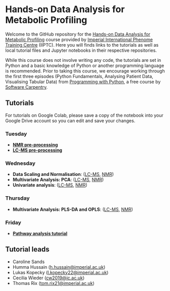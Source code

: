 # Hands-on Data Analysis for Metabolic Profiling

Welcome to the GitHub repository for the [Hands-on Data Analysis for Metabolic Profiling](https://www.imperial.ac.uk/continuing-professional-development/short-courses/medicine/biomedical/hands-on-data-analysis/) course provided by [Imperial International Phenome Training Centre](https://www.imperial.ac.uk/imperial-international-phenome-training-centre/) (IIPTC). Here you will finds links to the tutorials as well as local tutorial files and Jupyter notebooks in their respective repositories.

While this course does not involve writing any code, the tutorials are set in Python and a basic knowledge of Python or another programming language is recommended. Prior to taking this course, we encourage working through the first three episodes (Python Fundamentals, Analysing Patient Data, Visualising Tabular Data) from [Programming with Python](https://swcarpentry.github.io/python-novice-inflammation/), a free course by [Software Carpentry](https://software-carpentry.org/lessons/index.html).

## Tutorials
For tutorials on Google Colab, please save a copy of the notebook into your Google Drive account so you can edit and save your changes. 

### Tuesday
- **[NMR pre-processing](https://colab.research.google.com/drive/1bs-Tk5qdstkogBmzzfnv0ZL2OpnzU2TY?usp=sharing)**
- **[LC-MS pre-processing](https://drive.google.com/file/d/1GDADWepBEoKBkEARlsyp6dhvNaqWu-ho/view?usp=sharing)**

### Wednesday
- **Data Scaling and Normalisation**: ([LC-MS](https://colab.research.google.com/drive/1gtRuLEo5BxAD9s0t_V8XQUcjcgN_gZA-?authuser=1#scrollTo=jofEdg0PisvM), [NMR](https://colab.research.google.com/drive/1YcBiYSBhdM6cNlEc59Kjl4weVp4wr6wq#scrollTo=HDMYzoF_PeJG))
- **Multivariate Analysis: PCA**: ([LC-MS](https://colab.research.google.com/drive/1_ka--nqmM-Q0pA4C9YoBaEMaKEGgBDlv?authuser=1#scrollTo=sRoSV1tbV97I), [NMR](https://colab.research.google.com/drive/1b5VfXCL9P-ym9LegtQnufqNeT0VfDZz5?usp=sharing))
- **Univariate analysis**: ([LC-MS](https://colab.research.google.com/drive/1T9Zui2utrEQyocNnX_JkielWSZgKoFpd?usp=sharing), [NMR](https://colab.research.google.com/drive/14bHnBoL3lLtAFICqC8BhLNMY_VZtTxT_?usp=sharing))
  
### Thursday 
- **Multivariate Analysis: PLS-DA and OPLS**: ([LC-MS](https://colab.research.google.com/drive/15SDmiZsnsIdDXR7yJW9Jp70PGMp_iGie), [NMR](https://colab.research.google.com/drive/1VgLWRLwHGKLyygbZ-9IXuPwiSJelwZqD))


### Friday 
- **[Pathway analysis tutorial](https://colab.research.google.com/drive/1_qSFErFOKvDi-jrZC7ccCnkzjaY-j3yY?usp=drive_link)**


## Tutorial leads
- Caroline Sands
- Humma Hussain (h.hussain@imperial.ac.uk)
- Lukas Kopecky ([l.kopecky22@imperial.ac.uk](mailto:l.kopecky22@imperial.ac.uk?subject=[GitHub]%20IPTC%20Data%20Analysis%20Course))
- Cecilia Wieder (cw2019@ic.ac.uk)
- Thomas Rix (tom.rix21@imperial.ac.uk)

